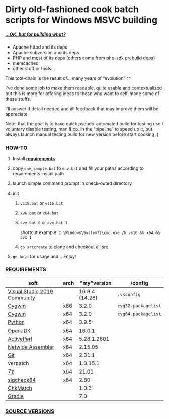 # Dirty old-fashioned cook batch scripts for Windows MSVC building

##### *[...OK, but for building what?](./SRC_VERSION.md)*

- Apache httpd and its deps
- Apache subversion and its deps
- PHP and most of its deps (others come from [php-sdk prebuild deps](https://windows.php.net/downloadS/php-sdk/deps/))
- memcached
- other stuff or tools...

This tool-chain is the result of... many years of “evolution” ^^

I've done some job to make them readable, quite usable and contextualized but this is more for offering ideas to those who want to self-made some of these stuffs.

I'll answer if detail needed and all feedback that may improve them will be appreciate

Note, that the goal is to have quick pseudo-automated build for testing use I voluntary disable testing, man & co. in the “pipeline” to speed up it, but always launch manual testing build for new version before start cooking ;)

### HOW-TO

1. Install **[requirements](#requirements)**

2. copy `env_sample.bat` to `env.bat` and fill your paths according to requirements install path

3. launch simple command prompt in check-outed directory

4. init
   1. `vc15.bat` or `vs16.bat`

   2. `x86.bat` or `x64.bat`

   3. `avx.bat 0` or `avx.bat 1`

      shortcut example: `C:\Windows\System32\cmd.exe /k vs16 && x64 && avx 1`

   4. `go srccreate` to clone and checkout all src

5. `go help` for usage and... Enjoy!

### REQUIREMENTS

| soft                                                         | arch | "my"version    | /config             |
| ------------------------------------------------------------ | ---- | -------------- | ------------------- |
| [Visual Studio 2019 Community](https://visualstudio.microsoft.com/fr/thank-you-downloading-visual-studio/?sku=Community&rel=16) |      | 16.9.4 (14.28) | `.vsconfig`         |
| [Cygwin](https://cygwin.com/install.html)                    | x86  | 3.2.0       | `cyg32.packagelist` |
| [Cygwin](https://cygwin.com/install.html)                    | x64  | 3.2.0       | `cyg64.packagelist` |
| [Python](https://www.python.org/downloads/)                  | x64  | 3.9.5     |                     |
| [OpenJDK](https://jdk.java.net/15/)                          | x64  | 16.0.1    |                     |
| [ActivePerl](https://platform.activestate.com/ActiveState/ActivePerl-5.28/auto-fork) | x64  | 5.28.1.2801    |                     |
| [Netwide Assembler](https://www.nasm.us/pub/nasm/releasebuilds/?C=M;O=D) | x64  | 2.15.05        |                     |
| [Git](https://git-scm.com/download/win)                      | x64  | 2.31.1    |                     |
| verpatch                                                     | x64  | 1.0.15.1       |                     |
| [7z](https://www.7-zip.org/download.html)                    | x64  | 21.01         |                     |
| [sigcheck64](https://docs.microsoft.com/en-us/sysinternals/downloads/sigcheck) | x64  | 2.80           |                     |
| [ChkMatch](http://www.debuginfo.com/tools/chkmatch.html)     |      | 1.0.3          |                     |
| [Gradle](https://gradle.org/) | | 7.0 | |

### [SOURCE VERSIONS](./SRC_VERSION.md)